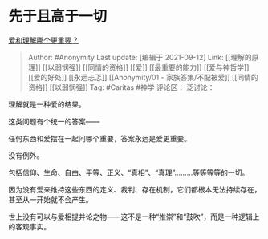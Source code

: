 # 先于且高于一切
[爱和理解哪个更重要？](https://www.zhihu.com/question/40017710/answer/2115880457)

> Author: #Anonymity
> Last update: [编辑于 2021-09-12]
> Link: [[理解的原理]] [[以弱悯强]] [[同情的资格]] [[爱]] [[最重要的能力]] [[爱与神哲学]] [[爱的好处]] [[永远忐忑]] [[Anonymity/01 - 家族答集/不配被爱]] [[同情的资格]] [[以弱悯强]]
> Tag: #Caritas #神学
> 评论区：
> 泛讨论：

理解就是一种爱的结果。

这类问题有个统一的答案——

任何东西和爱摆在一起问哪个重要，答案永远是爱更重要。

没有例外。

包括信仰、生命、自由、平等、正义、“真相”、“真理”………等等等等的一切。

因为没有爱来维持这些东西的定义、裁判、存在机制，它们都根本无法持续存在，甚至从一开始就不会产生。

世上没有可以与爱相提并论之物——这不是一种“推崇”和“鼓吹”，而是一种逻辑上的客观事实。
